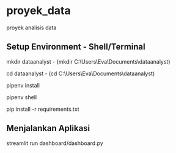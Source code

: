 # proyek_data

proyek analisis data 

## Setup Environment - Shell/Terminal

mkdir dataanalyst - (mkdir C:\Users\Eva\Documents\dataanalyst)

cd dataanalyst - (cd C:\Users\Eva\Documents\dataanalyst)

pipenv install

pipenv shell

pip install -r requirements.txt

## Menjalankan Aplikasi 

streamlit run dashboard/dashboard.py
